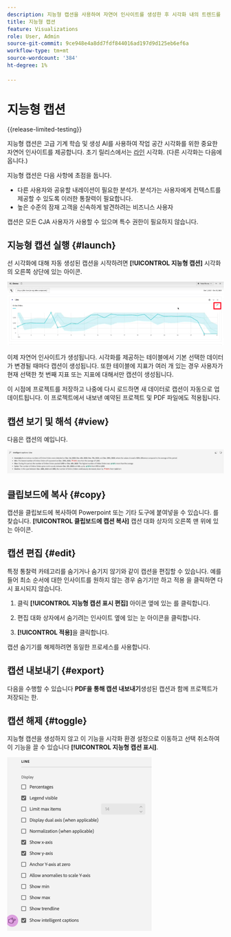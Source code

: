 ```yaml
---
description: 지능형 캡션을 사용하여 자연어 인사이트를 생성한 후 시각화 내의 트렌드를 빠르게 나타낼 수 있습니다.
title: 지능형 캡션
feature: Visualizations
role: User, Admin
source-git-commit: 9ce948e4a8dd7fdf844016ad197d9d125eb6ef6a
workflow-type: tm+mt
source-wordcount: '384'
ht-degree: 1%

---
```



# 지능형 캡션

{{release-limited-testing}}

지능형 캡션은 고급 기계 학습 및 생성 AI를 사용하여 작업 공간 시각화를 위한 중요한 자연어 인사이트를 제공합니다. 초기 릴리스에서는 [라인](line.md) 시각화. (다른 시각화는 다음에 옵니다.)

지능형 캡션은 다음 사항에 초점을 둡니다.

* 다른 사용자와 공유할 내레이션이 필요한 분석가. 분석가는 사용자에게 컨텍스트를 제공할 수 있도록 이러한 통찰력이 필요합니다.
* 높은 수준의 잠재 고객을 신속하게 발견하려는 비즈니스 사용자

캡션은 모든 CJA 사용자가 사용할 수 있으며 특수 권한이 필요하지 않습니다.

## 지능형 캡션 실행 {#launch}

선 시각화에 대해 자동 생성된 캡션을 시작하려면 **[!UICONTROL 지능형 캡션]** 시각화의 오른쪽 상단에 있는 아이콘.

![지능형 캡션 실행](assets/intell-caps-1.png)

이제 자연어 인사이트가 생성됩니다. 시각화를 제공하는 테이블에서 기본 선택한 데이터가 변경될 때마다 캡션이 생성됩니다. 또한 테이블에 지표가 여러 개 있는 경우 사용자가 현재 선택한 첫 번째 지표 또는 지표에 대해서만 캡션이 생성됩니다.

이 시점에 프로젝트를 저장하고 나중에 다시 로드하면 새 데이터로 캡션이 자동으로 업데이트됩니다. 이 프로젝트에서 내보낸 예약된 프로젝트 및 PDF 파일에도 적용됩니다.

## 캡션 보기 및 해석 {#view}

다음은 캡션의 예입니다.

![캡션](assets/captions.png)

## 클립보드에 복사 {#copy}

캡션을 클립보드에 복사하여 Powerpoint 또는 기타 도구에 붙여넣을 수 있습니다. 를 찾습니다. **[!UICONTROL 클립보드에 캡션 복사]** 캡션 대화 상자의 오른쪽 맨 위에 있는 아이콘.

## 캡션 편집 {#edit}

특정 통찰력 카테고리를 숨기거나 숨기지 않기와 같이 캡션을 편집할 수 있습니다. 예를 들어 최소 순서에 대한 인사이트를 원하지 않는 경우 숨기기만 하고 적용 을 클릭하면 다시 표시되지 않습니다.

1. 클릭 **[!UICONTROL 지능형 캡션 표시 편집]** 아이콘 옆에 있는 를 클릭합니다.

1. 편집 대화 상자에서 숨기려는 인사이트 옆에 있는 눈 아이콘을 클릭합니다.

1. **[!UICONTROL 적용]**&#x200B;을 클릭합니다.

캡션 숨기기를 해제하려면 동일한 프로세스를 사용합니다.

## 캡션 내보내기 {#export}

다음을 수행할 수 있습니다 **PDF을 통해 캡션 내보내기**&#x200B;생성된 캡션과 함께 프로젝트가 저장되는 한.

## 캡션 해제 {#toggle}

지능형 캡션을 생성하지 않고 이 기능을 시각화 환경 설정으로 이동하고 선택 취소하여 이 기능을 끌 수 있습니다 **[!UICONTROL 지능형 캡션 표시]**.

![캡션 설정](assets/toggle-captions.png)
